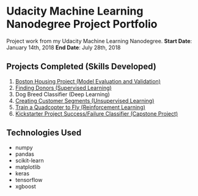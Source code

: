 # Udacity Machine Learning Nanodegree Project Portfolio
Project work from my Udacity Machine Learning Nanodegree.
**Start Date**: January 14th, 2018
**End Date**: July 28th, 2018

## Projects Completed (Skills Developed)
1. [Boston Housing Project (Model Evaluation and Validation)](https://github.com/robtrini/udacity-mlnd/tree/master/mlnd-boston_housing)
2. [Finding Donors (Supervised Learning)](https://github.com/robtrini/udacity-mlnd/tree/master/mlnd-finding_donors)
3. Dog Breed Classifier (Deep Learning)
4. [Creating Customer Segments (Unsupervised Learning)](https://github.com/robtrini/udacity-mlnd/tree/master/mlnd-customer_segments)
5. [Train a Quadcopter to Fly (Reinforcement Learning)](https://github.com/robtrini/udacity-mlnd/tree/master/mlnd-quadcopter)
6. [Kickstarter Project Success/Failure Classifier (Capstone Project)](https://github.com/robtrini/udacity-mlnd/tree/master/mlnd-capstone)

## Technologies Used
* numpy
* pandas
* scikit-learn
* matplotlib
* keras
* tensorflow
* xgboost
